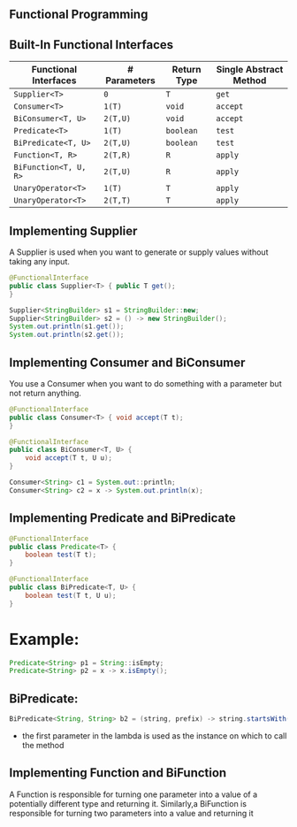 Functional Programming
---

Built-In Functional Interfaces
---

| Functional Interfaces  | # Parameters    | Return Type    |Single Abstract Method   |
|------------------------|-----------------|----------------|-------------------------|
|  `Supplier<T>`         | `0`             |     `T`        |    `get`                |   
|  `Consumer<T>`         | `1(T)`          |   `void`       |    `accept`             |   
|  `BiConsumer<T, U>`    | `2(T,U)`        |   `void`       |    `accept`             |   
|  `Predicate<T>`        | `1(T)`          |  `boolean`     |    `test`               |   
|  `BiPredicate<T, U>`   | `2(T,U)`        |  `boolean`     |    `test`               |   
|  `Function<T, R>`      | `2(T,R)`        |    `R`         |    `apply`              |   
|  `BiFunction<T, U, R>` | `2(T,U)`        |    `R`         |    `apply`              |   
|  `UnaryOperator<T>`    | `1(T)`          |    `T`         |    `apply`              |   
|  `UnaryOperator<T>`    | `2(T,T)`        |    `T`         |    `apply`              |   

Implementing Supplier
---
A Supplier is used when you want to generate or supply values without taking any input.

```java
@FunctionalInterface 
public class Supplier<T> { public T get();
}
```

```java
Supplier<StringBuilder> s1 = StringBuilder::new;
Supplier<StringBuilder> s2 = () -> new StringBuilder();
System.out.println(s1.get());  
System.out.println(s2.get());
```

Implementing Consumer and BiConsumer
----
You use a Consumer when you want to do something with a parameter but not return anything.

```java
@FunctionalInterface 
public class Consumer<T> { void accept(T t);
}
```
```java
@FunctionalInterface 
public class BiConsumer<T, U> {
    void accept(T t, U u);
}
```

```java 
Consumer<String> c1 = System.out::println; 
Consumer<String> c2 = x -> System.out.println(x);
```

Implementing Predicate and BiPredicate
--------
```java
@FunctionalInterface
public class Predicate<T> { 
    boolean test(T t);
}

@FunctionalInterface 
public class BiPredicate<T, U> {
    boolean test(T t, U u); 
}
```

Example:
===

```java
Predicate<String> p1 = String::isEmpty;
Predicate<String> p2 = x -> x.isEmpty();
```
BiPredicate:
----

```java
BiPredicate<String, String> b2 = (string, prefix) -> string.startsWith(prefix);
```

- the first parameter in the lambda is used as the instance on which to call the method

Implementing Function and BiFunction
------
A Function is responsible for turning one parameter into a value of a potentially different type and returning it. Similarly,a BiFunction is responsible for turning two parameters into a value and returning it
